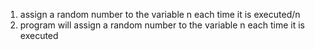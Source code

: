 1. assign a random number to the variable n each time it is executed/n
2. program will assign a random number to the variable n each time it is executed
